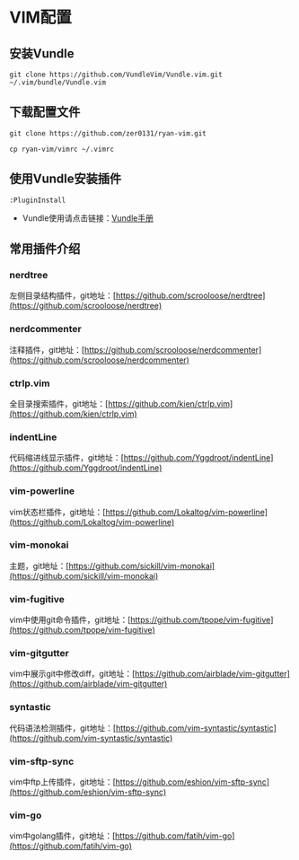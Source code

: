# VIM配置

## 安装Vundle

```
git clone https://github.com/VundleVim/Vundle.vim.git ~/.vim/bundle/Vundle.vim
```

## 下载配置文件

```
git clone https://github.com/zer0131/ryan-vim.git

cp ryan-vim/vimrc ~/.vimrc
```

## 使用Vundle安装插件

```
:PluginInstall
```

* Vundle使用请点击链接：[Vundle手册](https://github.com/VundleVim/Vundle.vim)

## 常用插件介绍

### nerdtree

左侧目录结构插件，git地址：[https://github.com/scrooloose/nerdtree](https://github.com/scrooloose/nerdtree)

### nerdcommenter

注释插件，git地址：[https://github.com/scrooloose/nerdcommenter](https://github.com/scrooloose/nerdcommenter)

### ctrlp.vim

全目录搜索插件，git地址：[https://github.com/kien/ctrlp.vim](https://github.com/kien/ctrlp.vim)

### indentLine

代码缩进线显示插件，git地址：[https://github.com/Yggdroot/indentLine](https://github.com/Yggdroot/indentLine)

### vim-powerline

vim状态栏插件，git地址：[https://github.com/Lokaltog/vim-powerline](https://github.com/Lokaltog/vim-powerline)

### vim-monokai

主题，git地址：[https://github.com/sickill/vim-monokai](https://github.com/sickill/vim-monokai)

### vim-fugitive

vim中使用git命令插件，git地址：[https://github.com/tpope/vim-fugitive](https://github.com/tpope/vim-fugitive)

### vim-gitgutter

vim中展示git中修改diff，git地址：[https://github.com/airblade/vim-gitgutter](https://github.com/airblade/vim-gitgutter)

### syntastic

代码语法检测插件，git地址：[https://github.com/vim-syntastic/syntastic](https://github.com/vim-syntastic/syntastic)

### vim-sftp-sync

vim中ftp上传插件，git地址：[https://github.com/eshion/vim-sftp-sync](https://github.com/eshion/vim-sftp-sync)

### vim-go

vim中golang插件，git地址：[https://github.com/fatih/vim-go](https://github.com/fatih/vim-go)
